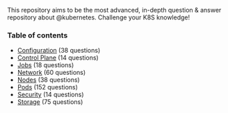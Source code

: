 This repository aims to be the most advanced, in-depth question & answer repository about @kubernetes. Challenge your K8S knowledge!

### Table of contents

* [Configuration](Questions/Configuration/README.md) (38 questions)
* [Control Plane](Questions/Control_Plane/README.md) (14 questions)
* [Jobs](Questions/Jobs/README.md) (18 questions)
* [Network](Questions/Network/README.md) (60 questions)
* [Nodes](Questions/Nodes/README.md) (38 questions)
* [Pods](Questions/Pods/README.md) (152 questions)
* [Security](Questions/Security/README.md) (14 questions)
* [Storage](Questions/Storage/README.md) (75 questions)
